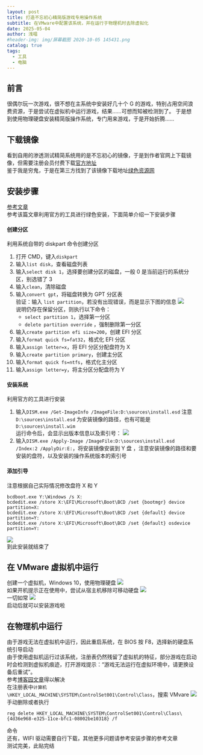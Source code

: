 ```yaml
---
layout: post
title: 打造不忘初心精简版游戏专用操作系统
subtitle: 在VMware中配置该系统，并在运行于物理机时去除虚拟化
date: 2025-05-04
author: 浅唱
#header-img: img/屏幕截图 2020-10-05 145431.png
catalog: true
tags:
  - 工具
  - 电脑
---
```


## 前言

很偶尔玩一次游戏，很不想在主系统中安装好几十个 G 的游戏，特别占用空间浪费资源，于是尝试在虚拟机中运行游戏，结果……可想而知被检测到了。
于是想到使用物理硬盘安装精简版操作系统，专门用来游戏，于是开始折腾……

## 下载镜像

看到自用的渗透测试精简系统用的是不忘初心的镜像，于是到作者官网上下载镜像，但需要注册会员付费下载[官方地址](https://www.pc528.net/26100g.html)  
鉴于我是穷鬼，于是在第三方找到了该镜像下载地址[绿色资源网](https://www.4263.cn/Windows/5430.html#edown)

## 安装步骤

[参考文章](https://blog.csdn.net/qq_43416206/article/details/132517378)  
参考该篇文章利用官方的工具进行绿色安装，下面简单介绍一下安装步骤

#### 创建分区

利用系统自带的 diskpart 命令创建分区

1. 打开 CMD，键入`diskpart`
2. 输入`list disk`，查看磁盘列表
3. 输入`select disk 1`，选择要创建分区的磁盘，一般 0 是当前运行的系统分区，别选错了 3
4. 输入`clean`，清除磁盘
5. 输入`convert gpt`，将磁盘转换为 GPT 分区表  
   验证：输入 `list partition`，若没有出现错误，而是显示下图的信息
   ![](/img/2025-05-04-05-24-18.png)  
   说明仍存在保留分区，则执行以下命令：
   - `select partition 1`，选择第一分区
   - `delete partition override` ，强制删除第一分区
6. 输入`create partition efi size=200`，创建 EFI 分区
7. 输入`format quick fs=fat32`，格式化 EFI 分区
8. 输入`assign letter=x`，将 EFI 分区分配盘符为 X
9. 输入`create partition primary`，创建主分区
10. 输入`format quick fs=ntfs`，格式化主分区
11. 输入`assign letter=y`，将主分区分配盘符为 Y

#### 安装系统

利用官方的工具进行安装

1. 输入`DISM.exe /Get-ImageInfo /ImageFile:D:\sources\install.esd` 注意`D:\sources\install.esd` 为安装镜像的路径，也有可能是`D:\sources\install.wim`  
   运行命令后，会显示出版本信息以及索引号：
   ![](/img/2025-05-04-05-31-11.png)
2. 输入`DISM.exe /Apply-Image /ImageFile:D:\sources\install.esd /Index:2 /ApplyDir:E:`，将安装镜像安装到 Y 盘 ，注意安装镜像的路径和要安装的盘符，以及安装的操作系统版本的索引号

#### 添加引导

注意根据自己实际情况修改盘符 X 和 Y

    bcdboot.exe Y:\Windows /s X:
    bcdedit.exe /store X:\EFI\Microsoft\Boot\BCD /set {bootmgr} device partition=X:
    bcdedit.exe /store X:\EFI\Microsoft\Boot\BCD /set {default} device partition=Y:
    bcdedit.exe /store X:\EFI\Microsoft\Boot\BCD /set {default} osdevice partition=Y:

![](/img/2025-05-04-05-34-22.png)  
到此安装就结束了

## 在 VMware 虚拟机中运行

创建一个虚拟机，Windows 10，使用物理硬盘
![](/img/2025-05-04-05-35-39.png)  
如果开机提示正在使用中，尝试从宿主机移除可移动硬盘
![](/img/2025-05-04-05-37-32.png)  
一切如常
![](/img/2025-05-04-05-39-15.png)  
启动后就可以安装游戏啦

## 在物理机中运行

由于游戏无法在虚拟机中运行，因此重启系统，在 BIOS 按 F8，选择新的硬盘系统引导启动  
由于使用虚拟机运行过该系统，注册表仍然残留了虚拟机的特征，部分游戏在启动时会检测到虚拟机痕迹，打开游戏提示：“游戏无法运行在虚拟环境中，请更换设备后重试”。  
参考[博客园文章](https://www.cnblogs.com/snoopy1866/p/17750507.html)得以解决  
在注册表中`计算机\HKEY_LOCAL_MACHINE\SYSTEM\ControlSet001\Control\Class`，搜索 VMvare
![](/img/2025-05-04-05-47-24.png)
手动删除或者执行

    reg delete HKEY_LOCAL_MACHINE\SYSTEM\ControlSet001\Control\Class\{4d36e968-e325-11ce-bfc1-08002be10318} /f

命令  
还有，WIFI 驱动需要自行下载，其他更多问题请参考安装步骤的参考文章  
测试完美，此贴完结
